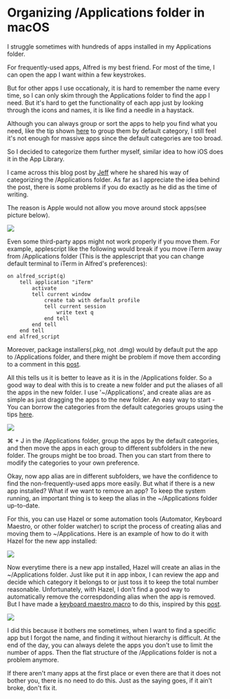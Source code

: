 # Organizing /Applications folder in macOS

I struggle sometimes with hundreds of apps installed in my Applications folder.

For frequently-used apps, Alfred is my best friend.
For most of the time, I can open the app I want within a few keystrokes.

But for other apps I use occationaly, it is hard to remember the name every time, so I can only skim through the Applications folder to find the app I need. But it's hard to get the functionality of each app just by looking through the icons and names, it is like find a needle in a haystack. 

Although you can always group or sort the apps to help you find what you need, like the tip shown [here](https://eshop.macsales.com/blog/40569-quick-tip-arrange-your-mac-apps-by-category-in-finder/) to group them by default category, I still feel it's not enough for massive apps since the default categories are too broad.

So I decided to categorize them further myself, similar idea to how iOS does it in the App Library.

I came across this blog post by [Jeff](http://blog.hyperjeff.net/?p=44) where he shared his way of categorizing the /Applications folder. As far as I appreciate the idea behind the post, there is some problems if you do exactly as he did as the time of writing.

The reason is Apple would not allow you move around stock apps(see picture below). 

![](../output/pics/Error_move_settings.png)

Even some third-party apps might not work properly if you move them. For example, applescript like the following would break if you move iTerm away from /Applications folder (This is the applescript that you can change default terminal to iTerm in Alfred's preferences):

```
on alfred_script(q)
	tell application "iTerm"
		activate
		tell current window
			create tab with default profile
			tell current session
				write text q
			end tell
		end tell
	end tell
end alfred_script
```

Moreover, package installers(.pkg, not .dmg) would by default put the app to /Applications folder, and there might be problem if move them according to a comment in this [post](https://superuser.com/questions/76094/organizing-the-mac-os-x-applications-directory).

All this tells us it is better to leave as it is in the /Applications folder. So a good way to deal with this is to create a new folder and put the aliases of all the apps in the new folder. I use '~/Applications', and create alias are as simple as just dragging the apps to the new folder. An easy way to start - You can borrow the categories from the default categories groups using the tips [here](https://eshop.macsales.com/blog/40569-quick-tip-arrange-your-mac-apps-by-category-in-finder/).

![](../output/pics/finder_info.png)

⌘ + J in the /Applications folder, group the apps by the default categories, and then move the apps in each group to different subfolders in the new folder. The groups might be too broad. Then you can start from there to modify the categories to your own preference.

Okay, now app alias are in different subfolders, we have the confidence to find the non-frequently-used apps more easily. But what if there is a new app installed? What if we want to remove an app? To keep the system running, an important thing is to keep the alias in the ~/Applications folder up-to-date.

For this, you can use Hazel or some automation tools (Automator, Keyboard Maestro, or other folder watcher) to script the process of creating alias and moving them to ~/Applications. Here is an example of how to do it with Hazel for the new app installed: 

![](../output/pics/Hazel_rule.png)

Now everytime there is a new app installed, Hazel will create an alias in the ~/Applications folder. Just like put it in app inbox, I can review the app and decide which category it belongs to or just toss it to keep the total number reasonable. Unfortunately, with Hazel, I don't find a good way to automatically remove the correspdonding alias when the app is removed. But I have made a [keyboard maestro macro](../output/pics/Update-alias-when-trashing-apps.kmmacros) to do this, inspired by this [post](https://forum.keyboardmaestro.com/t/solved-find-specific-files-inside-folders-and-sub-folders-and-then-copy-them/33042).

![](../output/pics/km_macro.png)

I did this because it bothers me sometimes, when I want to find a specific app but I forgot the name, and finding it without hierarchy is difficult. At the end of the day, you can always delete the apps you don't use to limit the number of apps. Then the flat structure of the /Applications folder is not a problem anymore.

If there aren't many apps at the first place or even there are that it does not bother you, there is no need to do this. Just as the saying goes, if it ain't broke, don't fix it.